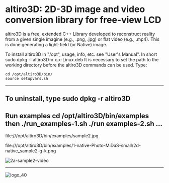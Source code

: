 # altiro3D: 2D-3D image and video conversion library for free-view LCD

altiro3D is a free, extended C++ Library developed to reconstruct reality from a given
single imagine (e.g., .png, .jpg) or flat video (e.g., .mp4). This is done generating a
light-field (or Native) image.

To install altiro3D in "/opt", usage, info, etc. see "User's Manual". In short 
		sudo dpkg -i altiro3D-x.x.x-Linux.deb
It is necessary to set the path to the working directory before the altiro3D
commands can be used. Type:

	cd /opt/altiro3D/bin/
	source setupvars.sh
-------------------------------------------------
To uninstall, type
	sudo dpkg -r altiro3D
-------------------------------------------------
Run examples
	cd /opt/altiro3D/bin/examples
then
	./run_examples-1.sh
	./run examples-2.sh
	      ... 
-------------------------------------------------

file:///opt/altiro3D/bin/examples/sample2.jpg

file:///opt/altiro3D/bin/examples/1-native-Photo-MiDaS-small/2d-native_sample2-g-k.png

![2a-sample2-video](https://user-images.githubusercontent.com/84878752/226045600-1ccf40d2-79ad-4755-b818-ee9b7748bcf1.gif)

-------------------------------------------------

![logo_40](https://user-images.githubusercontent.com/84878752/224785497-60c3ef3c-f341-4485-8194-dcfae28c8bd3.png)
